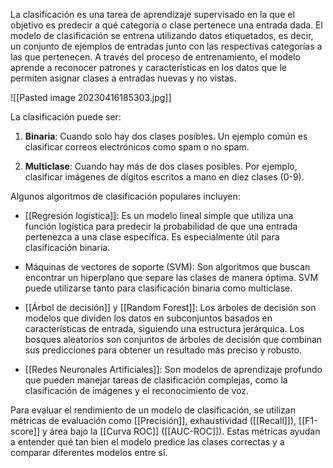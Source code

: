 La clasificación es una tarea de aprendizaje supervisado en la que el objetivo es predecir a qué categoría o clase pertenece una entrada dada. El modelo de clasificación se entrena utilizando datos etiquetados, es decir, un conjunto de ejemplos de entradas junto con las respectivas categorías a las que pertenecen. A través del proceso de entrenamiento, el modelo aprende a reconocer patrones y características en los datos que le permiten asignar clases a entradas nuevas y no vistas.

![[Pasted image 20230416185303.jpg]]

La clasificación puede ser:

1.  **Binaria**: Cuando solo hay dos clases posibles. Un ejemplo común es clasificar correos electrónicos como spam o no spam.

2.  **Multiclase**: Cuando hay más de dos clases posibles. Por ejemplo, clasificar imágenes de dígitos escritos a mano en diez clases (0-9).


Algunos algoritmos de clasificación populares incluyen:

-   [[Regresión logística]]: Es un modelo lineal simple que utiliza una función logística para predecir la probabilidad de que una entrada pertenezca a una clase específica. Es especialmente útil para clasificación binaria.

-   Máquinas de vectores de soporte (SVM): Son algoritmos que buscan encontrar un hiperplano que separe las clases de manera óptima. SVM puede utilizarse tanto para clasificación binaria como multiclase.

-  [[Árbol de decisión]] y [[Random Forest]]: Los árboles de decisión son modelos que dividen los datos en subconjuntos basados en características de entrada, siguiendo una estructura jerárquica. Los bosques aleatorios son conjuntos de árboles de decisión que combinan sus predicciones para obtener un resultado más preciso y robusto.

-   [[Redes Neuronales Artificiales]]: Son modelos de aprendizaje profundo que pueden manejar tareas de clasificación complejas, como la clasificación de imágenes y el reconocimiento de voz.


Para evaluar el rendimiento de un modelo de clasificación, se utilizan métricas de evaluación como [[Precisión]], exhaustividad ([[Recall]]), [[F1-score]] y área bajo la [[Curva ROC]] ([[AUC-ROC]]). Estas métricas ayudan a entender qué tan bien el modelo predice las clases correctas y a comparar diferentes modelos entre sí.